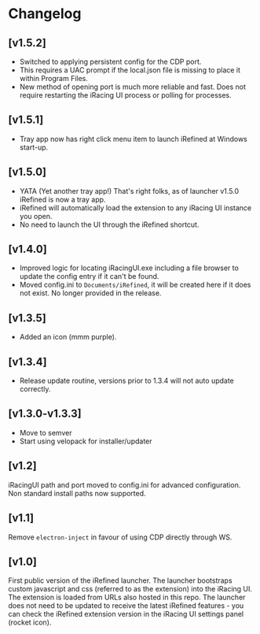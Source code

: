 # Changelog

## [v1.5.2]

- Switched to applying persistent config for the CDP port.
- This requires a UAC prompt if the local.json file is missing to place it within Program Files.
- New method of opening port is much more reliable and fast. Does not require restarting the iRacing UI process or polling for processes.

## [v1.5.1]

- Tray app now has right click menu item to launch iRefined at Windows start-up.

## [v1.5.0]

- YATA (Yet another tray app!) That's right folks, as of launcher v1.5.0 iRefined is now a tray app.
- iRefined will automatically load the extension to any iRacing UI instance you open.
- No need to launch the UI through the iRefined shortcut.

## [v1.4.0]

- Improved logic for locating iRacingUI.exe including a file browser to update the config entry if it can't be found.
- Moved config.ini to `Documents/iRefined`, it will be created here if it does not exist. No longer provided in the release.

## [v1.3.5]

- Added an icon (mmm purple).

## [v1.3.4]

- Release update routine, versions prior to 1.3.4 will not auto update correctly.

## [v1.3.0-v1.3.3]

- Move to semver
- Start using velopack for installer/updater

## [v1.2]

iRacingUI path and port moved to config.ini for advanced configuration. Non standard install paths now supported.

## [v1.1]

Remove `electron-inject` in favour of using CDP directly through WS.

## [v1.0]

First public version of the iRefined launcher. The launcher bootstraps custom javascript and css (referred to as the extension) into the iRacing UI. The extension is loaded from URLs also hosted in this repo. The launcher does not need to be updated to receive the latest iRefined features - you can check the iRefined extension version in the iRacing UI settings panel (rocket icon).
